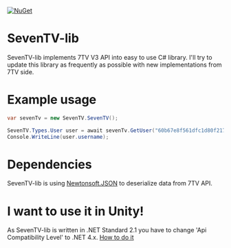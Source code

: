 [![NuGet](https://img.shields.io/nuget/v/SevenTV-lib.svg?label=NuGet)](https://nuget.org/packages/SevenTV-lib)
# SevenTV-lib
SevenTV-lib implements 7TV V3 API into easy to use C# library. I'll try to update this library as frequently as possible with new implementations from 7TV side.

# Example usage
```csharp
var sevenTv = new SevenTV.SevenTV();

SevenTV.Types.User user = await sevenTv.GetUser("60b67e8f561dfc1d80f217c5");
Console.WriteLine(user.username);
```

# Dependencies
SevenTV-lib is using [Newtonsoft.JSON](https://www.newtonsoft.com/json) to deserialize data from 7TV API.

# I want to use it in Unity!
As SevenTV-lib is written in .NET Standard 2.1 you have to change 'Api Compatibility Level' to .NET 4.x.
[How to do it](https://learn.microsoft.com/en-us/visualstudio/gamedev/unity/unity-scripting-upgrade)
